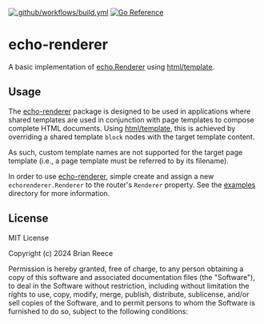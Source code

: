 [![.github/workflows/build.yml](https://github.com/bdreece/echo-renderer/actions/workflows/build.yml/badge.svg)](https://github.com/bdreece/echo-renderer/actions/workflows/build.yml)
[![Go Reference](https://pkg.go.dev/badge/github.com/bdreece/echo-renderer.svg)](https://pkg.go.dev/github.com/bdreece/echo-renderer)

# echo-renderer

A basic implementation of [echo.Renderer] using [html/template].

## Usage

The [echo-renderer] package is designed to be used in applications where shared templates
are used in conjunction with page templates to compose complete HTML documents. Using [html/template],
this is achieved by overriding a shared template `block` nodes with the target template content.

As such, custom template names are not supported for the target page template (i.e., a page template
must be referred to by its filename).

In order to use [echo-renderer], simple create and assign a new `echorenderer.Renderer` to the router's
`Renderer` property. See the [examples](./examples/) directory for more information.

## License

MIT License

Copyright (c) 2024 Brian Reece

Permission is hereby granted, free of charge, to any person obtaining a copy
of this software and associated documentation files (the "Software"), to deal
in the Software without restriction, including without limitation the rights
to use, copy, modify, merge, publish, distribute, sublicense, and/or sell
copies of the Software, and to permit persons to whom the Software is
furnished to do so, subject to the following conditions:

[echo-renderer]: https://pkg.go.dev/github.com/bdreece/echo-renderer
[echo.Renderer]: https://pkg.go.dev/github.com/labstack/echo/v4#Renderer
[html/template]: https://pkg.go.dev/html/template

